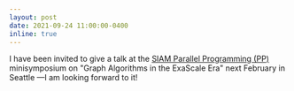 ```yaml
---
layout: post
date: 2021-09-24 11:00:00-0400
inline: true
---
```


I have been invited to give a talk at the [SIAM Parallel Programming (PP)](https://www.siam.org/conferences/cm/conference/pp22) minisymposium on "Graph Algorithms in the ExaScale Era" next February in Seattle —I am looking forward to it!
